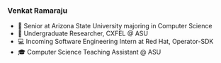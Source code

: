 ### Venkat Ramaraju 

- 🔱 Senior at Arizona State University majoring in Computer Science
- 🔬 Undergraduate Researcher, CXFEL @ ASU
- 💻 Incoming Software Engineering Intern at Red Hat, Operator-SDK
- 🎓 Computer Science Teaching Assistant @ ASU
